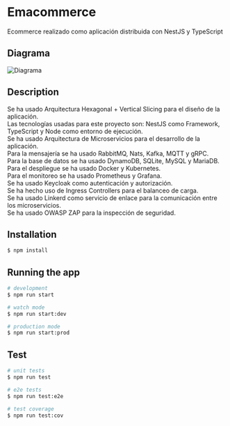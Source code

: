 # Emacommerce

Ecommerce realizado como aplicación distribuida con NestJS y TypeScript

## Diagrama

![Diagrama](https://res.cloudinary.com/dxrjz4ycj/image/upload/f_auto,q_auto/byl9xo7p9xesg3fyurbf)

## Description

Se ha usado Arquitectura Hexagonal + Vertical Slicing para el diseño de la aplicación.
<br/>
Las tecnologías usadas para este proyecto son: NestJS como Framework, TypeScript y Node como entorno de ejecución.
<br/>
Se ha usado Arquitectura de Microservicios para el desarrollo de la aplicación.
<br/>
Para la mensajería se ha usado RabbitMQ, Nats, Kafka, MQTT y gRPC.
<br/>
Para la base de datos se ha usado DynamoDB, SQLite, MySQL y MariaDB.
<br/>
Para el despliegue se ha usado Docker y Kubernetes.
<br/>
Para el monitoreo se ha usado Prometheus y Grafana.
<br/>
Se ha usado Keycloak como autenticación y autorización.
<br/>
Se ha hecho uso de Ingress Controllers para el balanceo de carga.
<br/>
Se ha usado Linkerd como servicio de enlace para la comunicación entre los microservicios.
<br/>
Se ha usado OWASP ZAP para la inspección de seguridad.

## Installation

```bash
$ npm install
```

## Running the app

```bash
# development
$ npm run start

# watch mode
$ npm run start:dev

# production mode
$ npm run start:prod
```

## Test

```bash
# unit tests
$ npm run test

# e2e tests
$ npm run test:e2e

# test coverage
$ npm run test:cov
```

